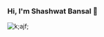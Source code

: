 ### Hi, I'm Shashwat Bansal 👋
<img align="left" alt="k;ajf;" src="https://github-readme-stats-self-chi-96.vercel.app/api?username=shashwatbansal1" />
